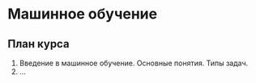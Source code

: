 # Машинное обучение

## План курса
1. Введение в машинное обучение. Основные понятия. Типы задач.
2. ...
